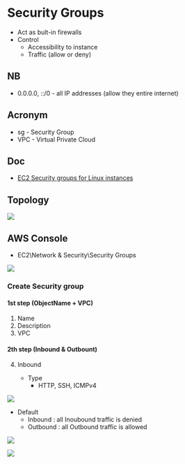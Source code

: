 # Security Groups
* Act as bult-in firewalls
* Control
	* Accessibility to instance
	* Traffic (allow or deny)

## NB
* 0.0.0.0, ::/0 - all IP addresses (allow they entire internet)

## Acronym
* sg - Security Group
* VPC - Virtual Private Cloud

## Doc
* [EC2 Security groups for Linux instances](https://docs.aws.amazon.com/AWSEC2/latest/UserGuide/ec2-security-groups.html?icmpid=docs_ec2_console#creating-security-group)

## Topology
[<img src="https://i.imgur.com/V0nk7kY.png">](https://i.imgur.com/V0nk7kY.png)

## AWS Console
* EC2\Network & Security\Security Groups

[<img src="https://i.imgur.com/xtDozF6.png">](https://i.imgur.com/xtDozF6.png)

### Create Security group
#### 1st step (ObjectName + VPC)
1) Name
2) Description
3) VPC

#### 2th step (Inbound & Outbount)
4) Inbound

	* Type
		* HTTP, SSH, ICMPv4


[<img src="https://i.imgur.com/zf2ZKdt.png">](https://i.imgur.com/zf2ZKdt.png)

* Default
	* Inbound : all Inoubound traffic is denied
	* Outbound : all Outbound traffic is allowed
	
[<img src="https://i.imgur.com/RqUipAc.png">](https://i.imgur.com/RqUipAc.png)

[<img src="https://i.imgur.com/oJbKzgH.png">](https://i.imgur.com/oJbKzgH.png)
